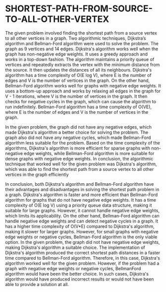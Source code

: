 # SHORTEST-PATH-FROM-SOURCE-TO-ALL-OTHER-VERTEX

The given problem involved finding the shortest path from a source vertex to all other
vertices in a graph. Two algorithmic techniques, Dijkstra’s algorithm and Bellman-Ford
algorithm were used to solve the problem. The graph as 9 vertices and 14 edges.
Dijkstra's algorithm works well when the graph has non-negative edge weights. It uses a
greedy approach and works in a top-down fashion. The algorithm maintains a priority queue
of vertices and repeatedly extracts the vertex with the minimum distance from the source. It
then updates the distances of all its neighbours. Dijkstra's algorithm has a time complexity of
O(E log V), where E is the number of edges and V is the number of vertices in the graph.
On the other hand, Bellman-Ford algorithm works well for graphs with negative edge
weights. It uses a bottom-up approach and works by relaxing all edges in the graph for V - 1
iterations, where V is the number of vertices in the graph. It then checks for negative cycles
in the graph, which can cause the algorithm to run indefinitely. Bellman-Ford algorithm has a
time complexity of O(VE), where E is the number of edges and V is the number of vertices in
the graph.

In the given problem, the graph did not have any negative edges, which made Dijkstra's
algorithm a better choice for solving the problem. The graph also did not have any negative
cycles, which made Bellman-Ford algorithm less suitable for the problem. Based on the time
complexity of the algorithms, Dijkstra's algorithm is more efficient for sparse graphs with
non-negative edge weights, while Bellman-Ford algorithm is more suitable for dense graphs
with negative edge weights. In conclusion, the algorithmic technique that worked well for the
given problem was Dijkstra's algorithm, which was able to find the shortest path from a
source vertex to all other vertices in the graph efficiently

In conclusion, both Dijkstra's algorithm and Bellman-Ford algorithm have their advantages
and disadvantages in solving the shortest path problem in a graph.
Dijkstra's algorithm is faster and more efficient than Bellman-Ford algorithm for graphs that
do not have negative edge weights. It has a time complexity of O(E log V) using a priority
queue data structure, making it suitable for large graphs. However, it cannot handle negative
edge weights, which limits its applicability.
On the other hand, Bellman-Ford algorithm can handle negative edge weights and can detect
negative cycles in a graph. It has a higher time complexity of O(V*E) compared to Dijkstra's
algorithm, making it slower for larger graphs. However, for small graphs with negative edge
weights or negative cycles, Bellman-Ford algorithm is the only viable option.
In the given problem, the graph did not have negative edge weights, making Dijkstra's
algorithm a suitable choice. The implementation of Dijkstra's algorithm produced the correct
shortest path distances in a faster time compared to Bellman-Ford algorithm. Therefore, in
this case, Dijkstra's algorithm worked well for the given problem.
However, if the problem had a graph with negative edge weights or negative cycles, BellmanFord algorithm would have been the better choice. In such cases, Dijkstra's algorithm would
have produced incorrect results or would not have been able to provide a solution at all.
